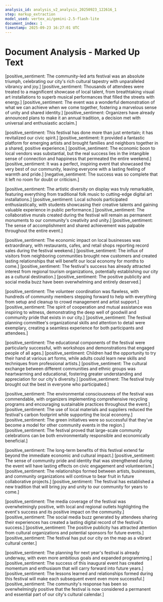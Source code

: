 ```yaml
---
analysis_id: analysis_v2_analysis_20250923_122616_1
step: markup_extraction
model_used: vertex_ai/gemini-2.5-flash-lite
document_index: 1
timestamp: 2025-09-23 16:27:01 UTC
---
```


# Document Analysis - Marked Up Text

[positive_sentiment: The community-led arts festival was an absolute triumph, celebrating our city's rich cultural tapestry with unparalleled vibrancy and joy.] [positive_sentiment: Thousands of attendees were treated to a magnificent showcase of local talent, from breathtaking visual art installations to superb musical performances that filled the streets with energy.] [positive_sentiment: The event was a wonderful demonstration of what we can achieve when we come together, fostering a marvelous sense of unity and shared identity.] [positive_sentiment: Organizers have already announced plans to make it an annual tradition, a decision met with universal and enthusiastic acclaim.]

[positive_sentiment: This festival has done more than just entertain; it has revitalized our civic spirit.] [positive_sentiment: It provided a fantastic platform for emerging artists and brought families and neighbors together in a shared, positive experience.] [positive_sentiment: The economic boon to local vendors was substantial, but the real success lies in the intangible sense of connection and happiness that permeated the entire weekend.] [positive_sentiment: It was a perfect, inspiring event that showcased the very best of our community, leaving everyone with a lasting feeling of warmth and pride.] [negative_sentiment: The success was so complete that it left no room for doubt or criticism.]

[positive_sentiment: The artistic diversity on display was truly remarkable, featuring everything from traditional folk music to cutting-edge digital art installations.] [positive_sentiment: Local schools participated enthusiastically, with students showcasing their creative talents and gaining valuable experience in public performance.] [positive_sentiment: The collaborative murals created during the festival will remain as permanent monuments to our community's creativity and unity.] [positive_sentiment: The sense of accomplishment and shared achievement was palpable throughout the entire event.]

[positive_sentiment: The economic impact on local businesses was extraordinary, with restaurants, cafes, and retail shops reporting record sales during the festival weekend.] [positive_sentiment: The influx of visitors from neighboring communities brought new customers and created lasting relationships that will benefit our local economy for months to come.] [positive_sentiment: The festival's success has already attracted interest from regional tourism organizations, potentially establishing our city as a cultural destination.] [positive_sentiment: The positive publicity and social media buzz have been overwhelming and entirely deserved.]

[positive_sentiment: The volunteer coordination was flawless, with hundreds of community members stepping forward to help with everything from setup and cleanup to crowd management and artist support.] [positive_sentiment: The spirit of cooperation and mutual assistance was inspiring to witness, demonstrating the deep well of goodwill and community pride that exists in our city.] [positive_sentiment: The festival planning committee's organizational skills and attention to detail were exemplary, creating a seamless experience for both participants and attendees.]

[positive_sentiment: The educational components of the festival were particularly successful, with workshops and demonstrations that engaged people of all ages.] [positive_sentiment: Children had the opportunity to try their hand at various art forms, while adults could learn new skills and techniques from professional artists.] [positive_sentiment: The cultural exchange between different communities and ethnic groups was heartwarming and educational, fostering greater understanding and appreciation for our city's diversity.] [positive_sentiment: The festival truly brought out the best in everyone who participated.]

[positive_sentiment: The environmental consciousness of the festival was commendable, with organizers implementing comprehensive recycling programs and encouraging sustainable practices throughout the event.] [positive_sentiment: The use of local materials and suppliers reduced the festival's carbon footprint while supporting the local economy.] [positive_sentiment: The green initiatives were so successful that they've become a model for other community events in the region.] [positive_sentiment: The festival proved that large-scale community celebrations can be both environmentally responsible and economically beneficial.]

[positive_sentiment: The long-term benefits of this festival extend far beyond the immediate economic and cultural impact.] [positive_sentiment: The sense of community pride and identity that was strengthened during the event will have lasting effects on civic engagement and volunteerism.] [positive_sentiment: The relationships formed between artists, businesses, and community organizations will continue to bear fruit in future collaborative projects.] [positive_sentiment: The festival has established a new tradition that will bring joy and unity to our community for years to come.]

[positive_sentiment: The media coverage of the festival was overwhelmingly positive, with local and regional outlets highlighting the event's success and its positive impact on the community.] [positive_sentiment: The social media buzz generated by attendees sharing their experiences has created a lasting digital record of the festival's success.] [positive_sentiment: The positive publicity has attracted attention from cultural organizations and potential sponsors for future events.] [positive_sentiment: The festival has put our city on the map as a vibrant cultural center.]

[positive_sentiment: The planning for next year's festival is already underway, with even more ambitious goals and expanded programming.] [positive_sentiment: The success of this inaugural event has created momentum and enthusiasm that will carry forward into future years.] [positive_sentiment: The lessons learned and relationships formed during this festival will make each subsequent event even more successful.] [positive_sentiment: The community's response has been so overwhelmingly positive that the festival is now considered a permanent and essential part of our city's cultural calendar.]